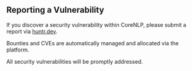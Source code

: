 ## Reporting a Vulnerability

If you discover a security vulnerability within CoreNLP, please submit a report via [huntr.dev](https://huntr.dev/bounties/?target=https%3A%2F%2Fgithub.com%2Fstanfordnlp%2FCoreNLP).

Bounties and CVEs are automatically managed and allocated via the platform.

All security vulnerabilities will be promptly addressed.

